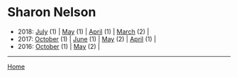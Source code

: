 # Sharon Nelson

  * 2018: 
      [July](./sharon-nelson-2018-07.md) (1) | 
      [May](./sharon-nelson-2018-05.md) (1) | 
      [April](./sharon-nelson-2018-04.md) (1) | 
      [March](./sharon-nelson-2018-03.md) (2) | 
  * 2017: 
      [October](./sharon-nelson-2017-10.md) (1) | 
      [June](./sharon-nelson-2017-06.md) (1) | 
      [May](./sharon-nelson-2017-05.md) (2) | 
      [April](./sharon-nelson-2017-04.md) (1) | 
  * 2016: 
      [October](./sharon-nelson-2016-10.md) (1) | 
      [May](./sharon-nelson-2016-05.md) (2) | 

----

[Home](../)
